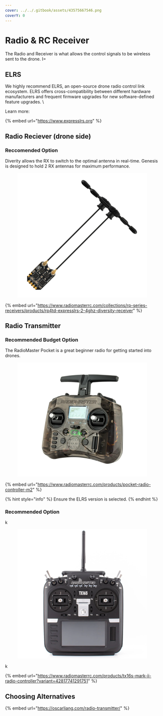 ```yaml
---
cover: ../../.gitbook/assets/43575667546.png
coverY: 0
---
```


# Radio & RC Receiver

The Radio and Receiver is what allows the control signals to be wireless sent to the drone. I=



## ELRS

We highly recommend ELRS, an open-source drone radio control link ecosystem. ELRS offers cross-compatibility between different hardware manufacturers and frequent firmware upgrades for new software-defined feature upgrades. \


Learn more:

{% embed url="https://www.expresslrs.org" %}

## Radio Reciever (drone side)

### Reccomended Option

Diverity allows the RX to switch to the optimal antenna in real-time. Genesis is designed to hold 2 RX antennas for maximum performance.

<figure><img src="../../.gitbook/assets/24363452.PNG" alt=""><figcaption></figcaption></figure>

{% embed url="https://www.radiomasterrc.com/collections/rp-series-receivers/products/rp4td-expresslrs-2-4ghz-diversity-receiver" %}



## Radio Transmitter

### Recommended Budget Option

The RadioMaster Pocket is a great beginner radio for getting started into drones.

<figure><img src="../../.gitbook/assets/324321523143.PNG" alt=""><figcaption></figcaption></figure>

{% embed url="https://www.radiomasterrc.com/products/pocket-radio-controller-m2" %}

{% hint style="info" %}
Ensure the ELRS version is selected.
{% endhint %}

### Recommended Option

k

<figure><img src="../../.gitbook/assets/23145561432.PNG" alt=""><figcaption></figcaption></figure>

k

{% embed url="https://www.radiomasterrc.com/products/tx16s-mark-ii-radio-controller?variant=42817741291751" %}

## Choosing Alternatives

{% embed url="https://oscarliang.com/radio-transmitter/" %}
